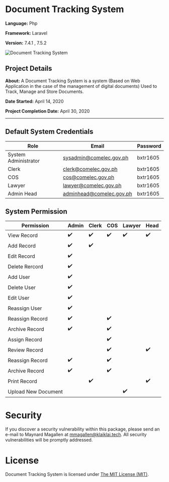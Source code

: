 # Document Tracking System
**Language:** Php

**Framework:** Laravel

**Version:** 7.4.1 , 7.5.2

![Document Tracking System](https://i.ibb.co/bFg3wsb/bxtr1605-1.png)

## Project Details
**About:**
A Document Tracking System is a system (Based on Web Application in the case of the management of digital documents) Used to Track, Manage and Store Documents.

**Date Started:** April 14, 2020

**Project Completion Date:** April 30, 2020

---
## Default System Credentials

Role|Email  | Password
--|--|--|
System Administrator  	| sysadmin@comelec.gov.ph  |bxtr1605
Clerk					| clerk@comelec.gov.ph  |bxtr1605
COS					| cos@comelec.gov.ph  |bxtr1605
Lawyer					|lawyer@comelec.gov.ph  |bxtr1605
Admin Head				|adminhead@comelec.gov.ph  |bxtr1605

## System Permission
Permission|Admin|Clerk|COS|Lawyer|Head
--|--|--|--|--|--
View Record         |✔️|✔️|✔️|✔️|✔️
Add Record          |✔️|✔️|||
Edit Record         |✔️||||
Delete Rercord      |✔️||||
Add User            |✔️||||
Delete User         |✔️||||
Edit User           |✔️||||
Reassign User       |✔️||||
Reassign Record     |✔️||✔️||
Archive Record      |✔️||✔️||
Assign Record       |||✔️||
Review Record       |||✔️||✔️
Reassign Record     |✔️||✔️||
Archive Record      |✔️||✔️||
Print Record        ||✔️|||✔️
Upload New Document ||||✔️|

# Security

If you discover a security vulnerability within this package, please send an e-mail to Maynard Magallen at mmagallen@klaiklai.tech. All security vulnerabilities will be promptly addressed.

# License

Document Tracking System is licensed under [The MIT License (MIT)](https://github.com/KleKlai/document-tracking-system/blob/master/LICENSE).
